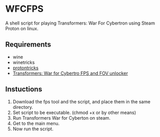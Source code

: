 # WFCFPS
A shell script for playing Transformers: War For Cybertron using Steam Proton on linux.


## Requirements
* wine
* winetricks
* [protontricks](https://github.com/Matoking/protontricks)
* [Transformers: War for Cybertro FPS and FOV unlocker](https://www.wsgf.org/phpBB3/download/file.php?id=2268)


## Instuctions
1. Download the fps tool and the script, and place them in the same directory.
2. Set script to be executable. (chmod +x or by other means)
3. Run Transformers War for Cyberton on steam.
4. Get to the main menu.
5. Now run the script.
